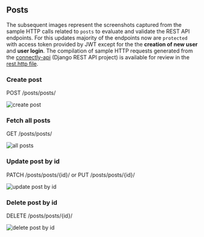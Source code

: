 ## Posts

The subsequent images represent the screenshots captured from the sample HTTP calls related to `posts` to evaluate and validate the REST API endpoints. For this updates majority of the endpoints now are `protected` with access token provided by JWT except for the the **creation of new user** and **user login**. The compilation of sample HTTP requests generated from the [connectly-api](https://github.com/imperionite/marmite/tree/main/connectly-api) (Django REST API project) is available for review in the [rest.http file](https://github.com/imperionite/marmite/blob/main/rest.http).

### Create post

POST /posts/posts/

![create post](https://drive.google.com/uc?id=1d7_xg0gKN0q6YG4oMzTBJ8OvvfsZDzJR)

### Fetch all posts

GET /posts/posts/

![all posts](https://drive.google.com/uc?id=1xU6DPFmbO2Sjm1aB_adYgEHavJeCFhTM)

### Update post by id

PATCH /posts/posts/{id}/ or PUT /posts/posts/{id}/

![update post by id](https://drive.google.com/uc?id=1Jk5xFnEY8iewLTDV7gSj8luCX3IkZV6S)

### Delete post by id

DELETE /posts/posts/{id}/

![delete post by id](https://drive.google.com/uc?id=1zu9rvaFjB0njyqfxXFH96gEILbtsI5ZF)
